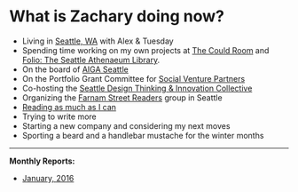 
# What is Zachary doing now?

- Living in [Seattle, WA](http://zxmth.us/1PzqBgr) with Alex & Tuesday
- Spending time working on my own projects at [The Could Room](http://zxmth.us/1Pzqi5c) and [Folio: The Seattle Athenaeum Library](http://zxmth.us/1nx2vcU).
- On the board of [AIGA Seattle](http://zxmth.us/1PzqoKi)
- On the Portfolio Grant Committee for [Social Venture Partners](http://zxmth.us/1PzqmC8)
- Co-hosting the [Seattle Design Thinking & Innovation Collective](http://zxmth.us/1PzqtNZ)
- Organizing the [Farnam Street Readers](http://zxmth.us/1Pzqstq) group in Seattle
- [Reading as much as I can](http://zxmth.us/1R0DeV4)
- Trying to write more
- Starting a new company and considering my next moves
- Sporting a beard and a handlebar mustache for the winter months

----

**Monthly Reports:**

- [January, 2016](http://zxmth.us/1oHCmsn)
